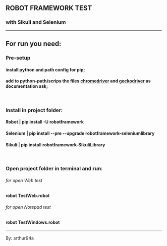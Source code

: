 ## ROBOT FRAMEWORK TEST
### with Sikuli and Selenium

---

## For run you need:
### Pre-setup
#### install python and path config for pip;
#### add to python-path/scrips the files <a href="https://sites.google.com/a/chromium.org/chromedriver/downloads">chromedriver</a> and <a href="https://github.com/mozilla/geckodriver/releases">geckodriver</a> as documentation ask;
<br/>

### Install in project folder:
#### Robot | pip install -U robotframework  
#### Selenium | pip install --pre --upgrade robotframework-seleniumlibrary
#### Sikuli | pip install robotframework-SikuliLibrary
<br/>

### Open project folder in terminal and run:
###### for open Web test
#### robot TestWeb.robot 
###### for open Notepad test  
#### robot TestWindows.robot

---
By: arthur94a